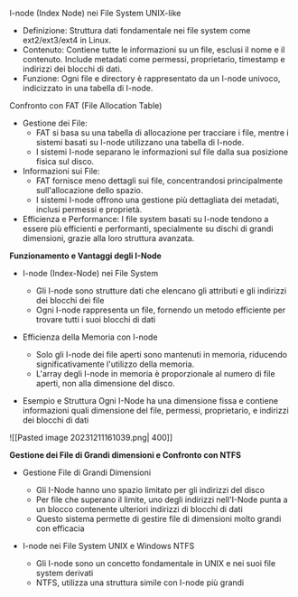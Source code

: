 I-node (Index Node) nei File System UNIX-like
- Definizione: Struttura dati fondamentale nei file system come ext2/ext3/ext4 in Linux.
- Contenuto: Contiene tutte le informazioni su un file, esclusi il nome e il contenuto. Include metadati come permessi, proprietario, timestamp e indirizzi dei blocchi di dati.
- Funzione: Ogni file e directory è rappresentato da un I-node univoco, indicizzato in una tabella di I-node.

Confronto con FAT (File Allocation Table)
- Gestione dei File:
	 - FAT si basa su una tabella di allocazione per tracciare i file, mentre i sistemi basati su I-node utilizzano una tabella di I-node.  
	- I sistemi I-node separano le informazioni sul file dalla sua posizione fisica sul disco.
- Informazioni sui File:
    - FAT fornisce meno dettagli sui file, concentrandosi principalmente sull'allocazione dello spazio.
    - I sistemi I-node offrono una gestione più dettagliata dei metadati, inclusi permessi e proprietà.
- Efficienza e Performance:
	 I file system basati su I-node tendono a essere più efficienti e performanti, specialmente su dischi di grandi dimensioni, grazie alla loro struttura avanzata.

**Funzionamento e Vantaggi degli I-Node**
- I-node (Index-Node) nei File System
	- Gli I-node sono strutture dati che elencano gli attributi e gli indirizzi dei blocchi dei file
	- Ogni I-node rappresenta un file, fornendo un metodo efficiente per trovare tutti i suoi blocchi di dati

- Efficienza della Memoria con I-node
	- Solo gli I-node dei file aperti sono mantenuti in memoria, riducendo significativamente l'utilizzo della memoria.
	- L'array degli I-node in memoria è proporzionale al numero di file aperti, non alla dimensione del disco.

- Esempio e Struttura
	Ogni I-Node ha una dimensione fissa e contiene informazioni quali dimensione del file, permessi, proprietario, e indirizzi dei blocchi di dati

![[Pasted image 20231211161039.png| 400]]

**Gestione dei File di Grandi dimensioni e Confronto con NTFS**
- Gestione File di Grandi Dimensioni
	- Gli I-Node hanno uno spazio limitato per gli indirizzi del disco
	- Per file che superano il limite, uno degli indirizzi nell'I-Node punta a un blocco contenente ulteriori indirizzi di blocchi di dati
	- Questo sistema permette di gestire file di dimensioni molto grandi con efficacia

- I-node nei File System UNIX e Windows NTFS
	- Gli I-node sono un concetto fondamentale in UNIX e nei suoi file system derivati
	- NTFS, utilizza una struttura simile con I-node più grandi

